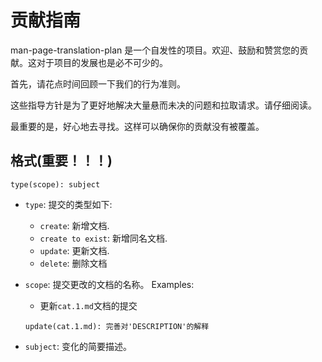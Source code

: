 # 贡献指南

man-page-translation-plan 是一个自发性的项目。欢迎、鼓励和赞赏您的贡献。这对于项目的发展也是必不可少的。

首先，请花点时间回顾一下我们的行为准则。

这些指导方针是为了更好地解决大量悬而未决的问题和拉取请求。请仔细阅读。

最重要的是，好心地去寻找。这样可以确保你的贡献没有被覆盖。


## 格式(重要！！！)

```
type(scope): subject
```

- `type`: 提交的类型如下:

  - `create`: 新增文档.
  - `create to exist`: 新增同名文档.
  - `update`: 更新文档.
  - `delete`: 删除文档

- `scope`: 提交更改的文档的名称。
  Examples:

  - 更新`cat.1.md`文档的提交
  ```
  update(cat.1.md): 完善对'DESCRIPTION'的解释
  ```

- `subject`: 变化的简要描述。

